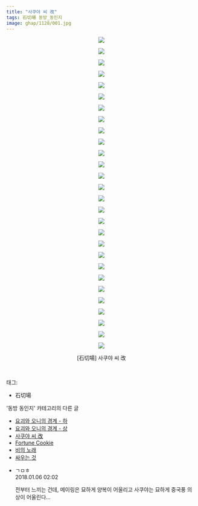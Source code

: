```yaml
---
title: "사쿠야 씨 改"
tags: 石切場 동방_동인지
image: ghap/1128/001.jpg
---
```

<div class="article">
<p style="text-align: center; clear: none; float: none;"><img src="{{ site.nasurl }}/ghap/1128/001.jpg"/></p>
<p style="text-align: center; clear: none; float: none;"><img src="{{ site.nasurl }}/ghap/1128/002.jpg"/></p>
<p style="text-align: center; clear: none; float: none;"><img src="{{ site.nasurl }}/ghap/1128/003.jpg"/></p>
<p style="text-align: center; clear: none; float: none;"><img src="{{ site.nasurl }}/ghap/1128/004.jpg"/></p>
<p style="text-align: center; clear: none; float: none;"><img src="{{ site.nasurl }}/ghap/1128/005.jpg"/></p>
<p style="text-align: center; clear: none; float: none;"><img src="{{ site.nasurl }}/ghap/1128/006.jpg"/></p>
<p style="text-align: center; clear: none; float: none;"><img src="{{ site.nasurl }}/ghap/1128/007.jpg"/></p>
<p style="text-align: center; clear: none; float: none;"><img src="{{ site.nasurl }}/ghap/1128/008.jpg"/></p>
<p style="text-align: center; clear: none; float: none;"><img src="{{ site.nasurl }}/ghap/1128/009.jpg"/></p>
<p style="text-align: center; clear: none; float: none;"><img src="{{ site.nasurl }}/ghap/1128/010.jpg"/></p>
<p style="text-align: center; clear: none; float: none;"><img src="{{ site.nasurl }}/ghap/1128/011.jpg"/></p>
<p style="text-align: center; clear: none; float: none;"><img src="{{ site.nasurl }}/ghap/1128/012.jpg"/></p>
<p style="text-align: center; clear: none; float: none;"><img src="{{ site.nasurl }}/ghap/1128/013.jpg"/></p>
<p style="text-align: center; clear: none; float: none;"><img src="{{ site.nasurl }}/ghap/1128/014.jpg"/></p>
<p style="text-align: center; clear: none; float: none;"><img src="{{ site.nasurl }}/ghap/1128/015.jpg"/></p>
<p style="text-align: center; clear: none; float: none;"><img src="{{ site.nasurl }}/ghap/1128/016.jpg"/></p>
<p style="text-align: center; clear: none; float: none;"><img src="{{ site.nasurl }}/ghap/1128/017.jpg"/></p>
<p style="text-align: center; clear: none; float: none;"><img src="{{ site.nasurl }}/ghap/1128/018.jpg"/></p>
<p style="text-align: center; clear: none; float: none;"><img src="{{ site.nasurl }}/ghap/1128/019.jpg"/></p>
<p style="text-align: center; clear: none; float: none;"><img src="{{ site.nasurl }}/ghap/1128/020.jpg"/></p>
<p style="text-align: center; clear: none; float: none;"><img src="{{ site.nasurl }}/ghap/1128/021.jpg"/></p>
<p style="text-align: center; clear: none; float: none;"><img src="{{ site.nasurl }}/ghap/1128/022.jpg"/></p>
<p style="text-align: center; clear: none; float: none;"><img src="{{ site.nasurl }}/ghap/1128/023.jpg"/></p>
<p style="text-align: center; clear: none; float: none;"><img src="{{ site.nasurl }}/ghap/1128/024.jpg"/></p>
<p style="text-align: center; clear: none; float: none;"><img src="{{ site.nasurl }}/ghap/1128/025.jpg"/></p>
<p style="text-align: center; clear: none; float: none;"><img src="{{ site.nasurl }}/ghap/1128/026.jpg"/></p>
<p style="text-align: center; clear: none; float: none;"><img src="{{ site.nasurl }}/ghap/1128/027.jpg"/></p>
<p style="text-align: center; clear: none; float: none;"><img src="{{ site.nasurl }}/ghap/1128/028.jpg"/></p>
<p style="text-align: center; clear: none; float: none;">[石切場] 사쿠야 씨 改</p>
<p><br/></p>
</div><div class="tagTrail">
<p>태그: </p>
<ul>
<li>石切場</li>
</ul>
</div><div class="another">
<p>'동방 동인지' 카테고리의 다른 글</p>
<ul>
<li><a href="/2016-07-26-ghap_1130">요괴와 오니의 경계 - 하</a></li>
<li><a href="/2016-07-26-ghap_1129">요괴와 오니의 경계 - 상</a></li>
<li><a href="/2016-07-26-ghap_1128">사쿠야 씨 改</a></li>
<li><a href="/2016-07-26-ghap_1127">Fortune Cookie</a></li>
<li><a href="/2016-07-26-ghap_1126">비의 노래</a></li>
<li><a href="/2016-07-26-ghap_1125">싸우는 것</a></li>
</ul>
</div><div class="cb_module cb_fluid">
<div class="cb_wrt cb_profile">
<div class="comment">
<ul>
<li class="cb_thumb_off" id="comment15167548">
<div class="cb_comment_area">
<div class="cb_info_area">
<div class="cb_section">
<span class="cb_nick_name">ㄱㅁㅎ</span>
</div>
<div class="cb_section">
<span class="cb_date">2018.01.06 02:02 </span>
</div>
</div>
<div class="cb_dsc_comment">
<p class="cb_dsc">
											전부터 느끼는 건데, 메이링은 묘하게 양복이 어울리고 사쿠야는 묘하게 중국풍 의상이 어울린다...
										</p>
</div>
</div></li>
</ul>
</div>
</div><!-- commentList close -->
</div>
<br/>
<p id="refer"></p>
<br/>

